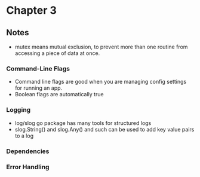 # Chapter 3

## Notes

- mutex means mutual exclusion, to prevent more than one routine from accessing a piece of data at once.

### Command-Line Flags

- Command line flags are good when you are managing config settings for running an app.
- Boolean flags are automatically true

### Logging

- log/slog go package has many tools for structured logs
- slog.String() and slog.Any() and such can be used to add key value pairs to a log

### Dependencies

### Error Handling


